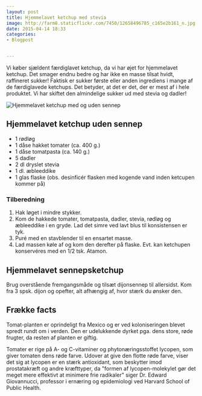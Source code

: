 ```yaml
---
layout: post
title: Hjemmelavet ketchup med stevia
image: http://farm8.staticflickr.com/7450/12658496785_c165e2b161_n.jpg
date: 2015-04-14 18:33
categories:
- Blogpost


---
```

Vi køber sjældent færdiglavet ketchup, da vi har øjet for hjemmelavet ketchup. Det smager endnu bedre og har ikke en masse tilsat hvidt, raffineret sukker! Faktisk er sukker første eller anden ingrediens i mange af de færdiglavede ketchups. Det betyder, at det er det, der er mest af i hele produktet. Vi har skiftet den almindelige sukker ud med stevia og dadler! 



![Hjemmelavet ketchup med og uden sennep](http://farm8.staticflickr.com/7450/12658496785_c165e2b161.jpg)

## Hjemmelavet ketchup uden sennep
- 1 rødløg
- 1 dåse hakket tomater (ca. 400 g.)
- 1 dåse tomatpasta (ca. 140 g.)
- 5 dadler
- 2 dl dryslet stevia 
- 1 dl. æbleeddike
- 1 glas flaske (obs. desinficér flasken med kogende vand inden ketcupen kommer på)

### Tilberedning
1. Hak løget i mindre stykker.
2. Kom de hakkede tomater, tomatpasta, dadler, stevia, rødløg og æbleeddike i en gryde. Lad det simre ved lavt blus til konsistensen er tyk.
3. Puré med en stavblender til en ensartet masse.
4. Lad massen køle af og kom den derefter på flaske. Evt. kan ketchupen konservéres med en 1/2 tsk. Atamon.

## Hjemmelavet sennepsketchup
Brug overstående fremgangsmåde og tilsæt dijonsennep til allersidst. Kom fra 3 spsk. dijon og opefter, alt afhængig af, hvor stærk du ønsker den.

## Frække facts
Tomat-planten er oprindeligt fra Mexico og er ved koloniseringen blevet spredt
rundt om i verden. Den er udelukkende dyrket pga. dens store, røde frugter, da
resten af planten er giftig.

Tomater er rige på A- og C-vitaminer og phytonæringsstoffet lycopen, som giver
tomaten dens røde farve. Udover at give den flotte røde farve, viser det sig at
lycopen er en stærk antioxidant, som beskytter imod prostatakræft og andre
kræfttyper, da "formen af lycopen-molekylet gør det meget mere effektivt at
minimere frie radikaler" siger Dr. Edward Giovannucci, professor i ernæring og
epidemiologi ved Harvard School of Public Health.
